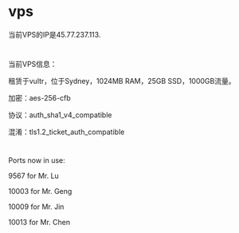 # vps
当前VPS的IP是45.77.237.113.
# 
当前VPS信息：

租赁于vultr，位于Sydney，1024MB RAM，25GB SSD，1000GB流量。

加密：aes-256-cfb

协议：auth_sha1_v4_compatible

混淆：tls1.2_ticket_auth_compatible
#
Ports now in use:
 

9567	for Mr. Lu

10003	for Mr. Geng

10009	for Mr. Jin

10013	for Mr. Chen
